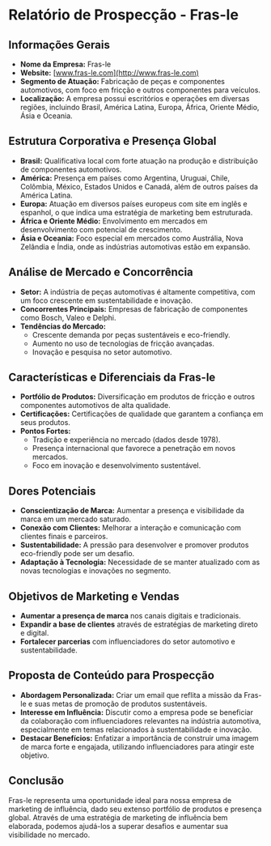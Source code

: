 # Relatório de Prospecção - Fras-le

## Informações Gerais
- **Nome da Empresa:** Fras-le
- **Website:** [www.fras-le.com](http://www.fras-le.com)
- **Segmento de Atuação:** Fabricação de peças e componentes automotivos, com foco em fricção e outros componentes para veículos.
- **Localização:** A empresa possui escritórios e operações em diversas regiões, incluindo Brasil, América Latina, Europa, África, Oriente Médio, Ásia e Oceania.

## Estrutura Corporativa e Presença Global
- **Brasil:** Qualificativa local com forte atuação na produção e distribuição de componentes automotivos.
- **América:** Presença em países como Argentina, Uruguai, Chile, Colômbia, México, Estados Unidos e Canadá, além de outros países da América Latina.
- **Europa:** Atuação em diversos países europeus com site em inglês e espanhol, o que indica uma estratégia de marketing bem estruturada.
- **África e Oriente Médio:** Envolvimento em mercados em desenvolvimento com potencial de crescimento.
- **Ásia e Oceania:** Foco especial em mercados como Austrália, Nova Zelândia e Índia, onde as indústrias automotivas estão em expansão.

## Análise de Mercado e Concorrência
- **Setor:** A indústria de peças automotivas é altamente competitiva, com um foco crescente em sustentabilidade e inovação.
- **Concorrentes Principais:** Empresas de fabricação de componentes como Bosch, Valeo e Delphi.
- **Tendências do Mercado:**
  - Crescente demanda por peças sustentáveis e eco-friendly.
  - Aumento no uso de tecnologias de fricção avançadas.
  - Inovação e pesquisa no setor automotivo.

## Características e Diferenciais da Fras-le
- **Portfólio de Produtos:** Diversificação em produtos de fricção e outros componentes automotivos de alta qualidade.
- **Certificações:** Certificações de qualidade que garantem a confiança em seus produtos.
- **Pontos Fortes:**
  - Tradição e experiência no mercado (dados desde 1978).
  - Presença internacional que favorece a penetração em novos mercados.
  - Foco em inovação e desenvolvimento sustentável.

## Dores Potenciais
- **Conscientização de Marca:** Aumentar a presença e visibilidade da marca em um mercado saturado.
- **Conexão com Clientes:** Melhorar a interação e comunicação com clientes finais e parceiros.
- **Sustentabilidade:** A pressão para desenvolver e promover produtos eco-friendly pode ser um desafio.
- **Adaptação à Tecnologia:** Necessidade de se manter atualizado com as novas tecnologias e inovações no segmento.

## Objetivos de Marketing e Vendas
- **Aumentar a presença de marca** nos canais digitais e tradicionais.
- **Expandir a base de clientes** através de estratégias de marketing direto e digital.
- **Fortalecer parcerias** com influenciadores do setor automotivo e sustentabilidade.

## Proposta de Conteúdo para Prospecção
- **Abordagem Personalizada:** Criar um email que reflita a missão da Fras-le e suas metas de promoção de produtos sustentáveis.
- **Interesse em Influência:** Discutir como a empresa pode se beneficiar da colaboração com influenciadores relevantes na indústria automotiva, especialmente em temas relacionados à sustentabilidade e inovação.
- **Destacar Benefícios:** Enfatizar a importância de construir uma imagem de marca forte e engajada, utilizando influenciadores para atingir este objetivo.

## Conclusão
Fras-le representa uma oportunidade ideal para nossa empresa de marketing de influência, dado seu extenso portfólio de produtos e presença global. Através de uma estratégia de marketing de influência bem elaborada, podemos ajudá-los a superar desafios e aumentar sua visibilidade no mercado.